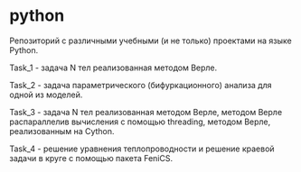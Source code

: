 # python

Репозиторий с различными учебными (и не только) проектами на языке Python. 

Task_1 - задача N тел реализованная методом Верле.

Task_2 - задача параметрического (бифуркационного) анализа для одной из моделей.

Task_3 - задача N тел реализованная методом Верле, методом Верле распараллелив вычисления с помощью threading, методом Верле, реализованным на Cython.

Task_4 - решение уравнения теплопроводности и решение краевой задачи в круге с помощью пакета FeniCS.
